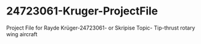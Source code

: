 # 24723061-Kruger-ProjectFile
Project File for Rayde Krüger-24723061- or Skripise Topic- Tip-thrust rotary wing aircraft
